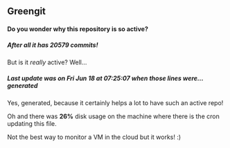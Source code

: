 ## Greengit

#### Do you wonder why this repository is so active?

##### After all it has 20579 commits!

But is it *really* active? Well...

##### Last update was on Fri Jun 18 at 07:25:07 when those lines were... generated

Yes, generated, because it certainly helps a lot to have such an active repo!

Oh and there was **26%** disk usage on the machine
where there is the cron updating this file.

Not the best way to monitor a VM in the cloud but it works! :)
